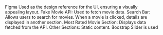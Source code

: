 

Figma Used as the design reference for the UI, ensuring a visually appealing layout. 
Fake Movie API: Used to fetch movie data. Search Bar: Allows users to search for movies. When a movie is clicked, details are displayed in another section. Most Rated Movie Section: Displays data fetched from the API. Other Sections: Static content. Boostrap Slider is used 

